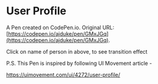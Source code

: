 # User Profile 

A Pen created on CodePen.io. Original URL: [https://codepen.io/ajduke/pen/GMxJGq](https://codepen.io/ajduke/pen/GMxJGq).

Click on name of person in above, to see transition effect

P.S.
This Pen is inspired by following UI Movement article -

https://uimovement.com/ui/4272/user-profile/
